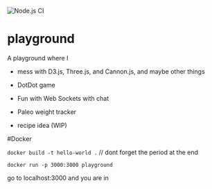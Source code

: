 ![Node.js CI](https://github.com/sandman45/playground/workflows/Node.js%20CI/badge.svg)

playground
==========

A playground where I

- mess with D3.js, Three.js, and Cannon.js, and maybe other things

- DotDot game 

- Fun with Web Sockets with chat

- Paleo weight tracker

- recipe idea (WIP)

#Docker

`docker build -t hello-world .`    // dont forget the period at the end

`docker run -p 3000:3000 playground`

go to localhost:3000 and you are in
